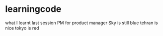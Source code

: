 # learningcode

what I learnt last session
PM for product manager
Sky is still blue
tehran is nice
tokyo is red
